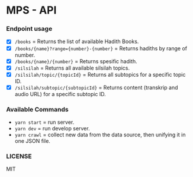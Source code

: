 # MPS - API

### Endpoint usage
- [x] `/books` = Returns the list of available Hadith Books.
- [x] `/books/{name}?range={number}-{number}` = Returns hadiths by range of number.
- [x] `/books/{name}/{number}` = Returns spesific hadith.
- [x] `/silsilah` = Returns all available silsilah topics.
- [x] `/silsilah/topic/{topicId}` = Returns all subtopics for a specific topic ID.
- [x] `/silsilah/subtopic/{subtopicId}` = Returns content (transkrip and audio URL) for a specific subtopic ID.

### Available Commands
- `yarn start` = run server.
- `yarn dev` = run develop server.
- `yarn crawl` = collect new data from the data source, then unifying it in one JSON file.

### LICENSE
MIT
